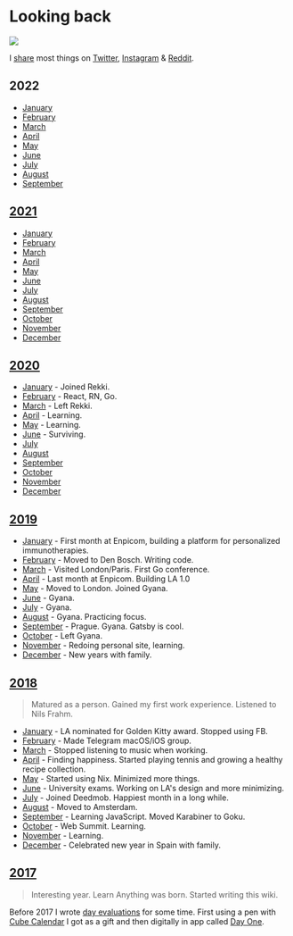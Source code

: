 # Looking back

![](https://preview.redd.it/u6yumuzr80941.jpg?width=960&crop=smart&auto=webp&s=658444db643243036c3d71ecb035d143b6dbdbb4)

I [share](../sharing/sharing.md) most things on [Twitter](https://twitter.com/nikitavoloboev), [Instagram](https://instagram.com/nikitavoloboev) & [Reddit](https://www.reddit.com/user/nikivi).

<!-- I do monthly reflections on life here. Comes as part of [my newsletter](https://buttondown.email/nikitavoloboev). -->

## 2022

- [January](2022/2022-january.md)
- [February](2022/2022-february.md)
- [March](2022/2022-march.md)
- [April](2022/2022-april.md)
- [May](2022/2022-may.md)
- [June](2022/2022-june.md)
- [July](2022/2022-july.md)
- [August](2022/2022-august.md)
- [September](2022/2022-september.md)

## [2021](2021/2021.md)

- [January](2021/2021-january.md)
- [February](2021/2021-february.md)
- [March](2021/2021-march.md)
- [April](2021/2021-april.md)
- [May](2021/2021-may.md)
- [June](2021/2021-june.md)
- [July](2021/2021-july.md)
- [August](2021/2021-august.md)
- [September](2021/2021-september.md)
- [October](2021/2021-october.md)
- [November](2021/2021-november.md)
- [December](2021/2021-december.md)

## [2020](2020/2020.md)

- [January](2020/2020-january.md) - Joined Rekki.
- [February](2020/2020-february.md) - React, RN, Go.
- [March](2020/2020-march.md) - Left Rekki.
- [April](2020/2020-april.md) - Learning.
- [May](2020/2020-may.md) - Learning.
- [June](2020/2020-june.md) - Surviving.
- [July](2020/2020-july.md)
- [August](2020/2020-august.md)
- [September](2020/2020-september.md)
- [October](2020/2020-october.md)
- [November](2020/2020-november.md)
- [December](2020/2020-december.md)

## [2019](2019/2019.md)

- [January](2019/2019-january.md) - First month at Enpicom, building a platform for personalized immunotherapies.
- [February](2019/2019-february.md) - Moved to Den Bosch. Writing code.
- [March](2019/2019-march.md) - Visited London/Paris. First Go conference.
- [April](2019/2019-april.md) - Last month at Enpicom. Building LA 1.0
- [May](2019/2019-may.md) - Moved to London. Joined Gyana.
- [June](2019/2019-june.md) - Gyana.
- [July](2019/2019-july.md) - Gyana.
- [August](2019/2019-august.md) - Gyana. Practicing focus.
- [September](2019/2019-september.md) - Prague. Gyana. Gatsby is cool.
- [October](2019/2019-october.md) - Left Gyana.
- [November](2019/2019-november.md) - Redoing personal site, learning.
- [December](2019/2019-december.md) - New years with family.

## [2018](2018/2018.md)

> Matured as a person. Gained my first work experience. Listened to Nils Frahm.

- [January](2018/2018-january.md) - LA nominated for Golden Kitty award. Stopped using FB.
- [February](2018/2018-february.md) - Made Telegram macOS/iOS group.
- [March](2018/2018-march.md) - Stopped listening to music when working.
- [April](2018/2018-april.md) - Finding happiness. Started playing tennis and growing a healthy recipe collection.
- [May](2018/2018-may.md) - Started using Nix. Minimized more things.
- [June](2018/2018-june.md) - University exams. Working on LA's design and more minimizing.
- [July](2018/2018-july.md) - Joined Deedmob. Happiest month in a long while.
- [August](2018/2018-august.md) - Moved to Amsterdam.
- [September](2018/2018-september.md) - Learning JavaScript. Moved Karabiner to Goku.
- [October](2018/2018-october.md) - Web Summit. Learning.
- [November](2018/2018-november.md) - Learning.
- [December](2018/2018-december.md) - Celebrated new year in Spain with family.

## [2017](2017/2017.md)

> Interesting year. Learn Anything was born. Started writing this wiki.

Before 2017 I wrote [day evaluations](https://medium.com/@nikitavoloboev/day-evaluations-5706f31c9c5e#.m4lw1eo32) for some time. First using a pen with [Cube Calendar](https://www.thecubecalendar.com/en/news) I got as a gift and then digitally in app called [Day One](https://dayoneapp.com).
